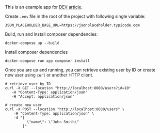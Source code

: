 This is an example app for [DEV article](https://dev.to/hakobyansen/routing-implementation-using-php-attributes-n1l).


Create `.env` file in the root of the project with following single variable:

```
JSON_PLACEHOLDER_BASE_URL=https://jsonplaceholder.typicode.com
```

Build, run and install composer dependencies:

```shell
docker-compose up --build
```

Install composer dependencies 
```shell
docker-compose run app composer install
```

Once you are up and running, you can retrieve existing user by ID or create new user using `curl` or another HTTP client.

```shell
# retrieve user by ID
curl -X GET --location "http://localhost:8080/users?id=10" 
   -H "Content-Type: application/json" 
   -H "Accept: application/json"

# create new user
curl -X POST --location "http://localhost:8080/users" \
    -H "Content-Type: application/json" \
    -d "{
          \"name\": \"John Smith\"
        }"
```

